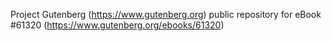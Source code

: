 Project Gutenberg (https://www.gutenberg.org) public repository for eBook #61320 (https://www.gutenberg.org/ebooks/61320)
